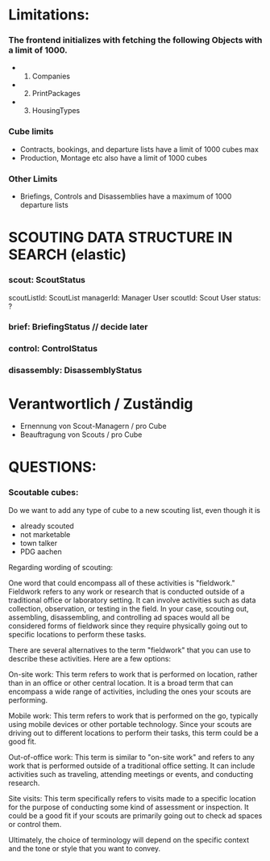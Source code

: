# Limitations:
### The frontend initializes with fetching the following Objects with a limit of 1000.
- 1. Companies
- 2. PrintPackages
- 3. HousingTypes

### Cube limits
- Contracts, bookings, and departure lists have a limit of 1000 cubes max
- Production, Montage etc also have a limit of 1000 cubes

### Other Limits
- Briefings, Controls and Disassemblies have a maximum of 1000 departure lists

# SCOUTING DATA STRUCTURE IN SEARCH (elastic)

### scout: ScoutStatus
  scoutListId: ScoutList
  managerId: Manager User
  scoutId: Scout User
  status: ?

### brief: BriefingStatus // decide later


### control: ControlStatus
### disassembly: DisassemblyStatus

# Verantwortlich / Zuständig
- Ernennung von Scout-Managern / pro Cube
- Beauftragung von Scouts / pro Cube

# QUESTIONS:
### Scoutable cubes:
Do we want to add any type of cube to a new scouting list, even though it is
- already scouted
- not marketable
- town talker
- PDG aachen

Regarding wording of scouting:

One word that could encompass all of these activities is "fieldwork." Fieldwork refers to any work or research that is conducted outside of a traditional office or laboratory setting. It can involve activities such as data collection, observation, or testing in the field. In your case, scouting out, assembling, disassembling, and controlling ad spaces would all be considered forms of fieldwork since they require physically going out to specific locations to perform these tasks.

There are several alternatives to the term "fieldwork" that you can use to describe these activities. Here are a few options:

On-site work: This term refers to work that is performed on location, rather than in an office or other central location. It is a broad term that can encompass a wide range of activities, including the ones your scouts are performing.

Mobile work: This term refers to work that is performed on the go, typically using mobile devices or other portable technology. Since your scouts are driving out to different locations to perform their tasks, this term could be a good fit.

Out-of-office work: This term is similar to "on-site work" and refers to any work that is performed outside of a traditional office setting. It can include activities such as traveling, attending meetings or events, and conducting research.

Site visits: This term specifically refers to visits made to a specific location for the purpose of conducting some kind of assessment or inspection. It could be a good fit if your scouts are primarily going out to check ad spaces or control them.

Ultimately, the choice of terminology will depend on the specific context and the tone or style that you want to convey.
